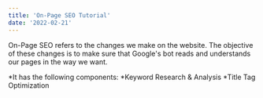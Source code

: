 ```yaml
---
title: 'On-Page SEO Tutorial'
date: '2022-02-21'
---
```


On-Page SEO refers to the changes we make on the website. The objective of these changes is to make sure that Google's bot reads and understands our pages in the way we want.

*It has the following components:
*Keyword Research & Analysis
*Title Tag Optimization
